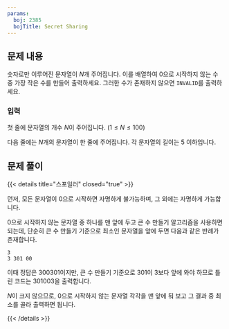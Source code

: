 ```yaml
---
params:
  boj: 2385
  bojTitle: Secret Sharing
---
```


## 문제 내용

숫자로만 이루어진 문자열이 $N$개 주어집니다. 이를 배열하여 0으로 시작하지 않는 수 중 가장 작은 수를 만들어 출력하세요. 그러한 수가 존재하지 않으면 `INVALID`를 출력하세요.

### 입력

첫 줄에 문자열의 개수 $N$이 주어집니다. ($1 \le N \le 100$)

다음 줄에는 $N$개의 문자열이 한 줄에 주어집니다. 각 문자열의 길이는 5 이하입니다.

## 문제 풀이

{{< details title="스포일러" closed="true" >}}

먼저, 모든 문자열이 0으로 시작하면 자명하게 불가능하며, 그 외에는 자명하게 가능합니다.

0으로 시작하지 않는 문자열 중 하나를 맨 앞에 두고 큰 수 만들기 알고리즘을 사용하면 되는데, 단순히 큰 수 만들기 기준으로 최소인 문자열을 앞에 두면 다음과 같은 반례가 존재합니다.

```
3
3 301 00
```

이때 정답은 300301이지만, 큰 수 만들기 기준으로 301이 3보다 앞에 와야 하므로 틀린 코드는 301003을 출력합니다.

$N$이 크지 않으므로, 0으로 시작하지 않는 문자열 각각을 맨 앞에 둬 보고 그 결과 중 최소를 골라 출력하면 됩니다.

{{< /details >}}
